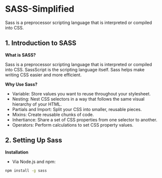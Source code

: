 # SASS-Simplified

Sass is a preprocessor scripting language that is interpreted or compiled into CSS.

## 1. Introduction to SASS

**What is SASS?**

Sass is a preprocessor scripting language that is interpreted or compiled into CSS. SassScript is the scripting language itself. Sass helps make writing CSS easier and more efficient.

**Why Use Sass?**

- Variable: Store values you want to reuse throughout your stylesheet.
- Nesting: Nest CSS selectors in a way that follows the same visual hierarchy of your HTML.
- Partials and Import: Split your CSS into smaller, reusable pieces.
- Mixins: Create reusable chunks of code.
- Inhertiance: Share a set of CSS properties from one selector to another.
- Operators: Perform calculations to set CSS property values.


## 2. Setting Up Sass

**Installation**

- Via Node.js and npm:

```bash
npm install -g sass
```



